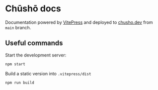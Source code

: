 # Chūshō docs

Documentation powered by [VitePress](https://vitepress.vuejs.org/) and deployed to [chusho.dev](https://www.chusho.dev/) from `main` branch.

## Useful commands

Start the development server:

```bash
npm start
```

Build a static version into `.vitepress/dist`

```bash
npm run build
```
